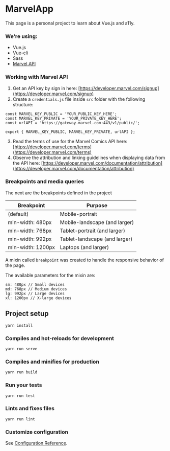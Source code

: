 # MarvelApp

This page is a personal project to learn about Vue.js and a11y.

### We're using:

- Vue.js
- Vue-cli
- Sass
- [Marvel API](https://developer.marvel.com/)

### Working with Marvel API

1. Get an API key by sign in here: [https://developer.marvel.com/signup](https://developer.marvel.com/signup)
2. Create a `credentials.js` file inside `src` folder with the following structure:
  ```
  const MARVEL_KEY_PUBLIC = 'YOUR_PUBLIC_KEY_HERE';
  const MARVEL_KEY_PRIVATE = 'YOUR_PRIVATE_KEY_HERE';
  const urlAPI = 'https://gateway.marvel.com:443/v1/public/';

  export { MARVEL_KEY_PUBLIC, MARVEL_KEY_PRIVATE, urlAPI };
  ```
3. Read the terms of use for the Marvel Comics API here: [https://developer.marvel.com/terms](https://developer.marvel.com/terms)
4. Observe the attribution and linking guidelines when displaying data from the API here: [https://developer.marvel.com/documentation/attribution](https://developer.marvel.com/documentation/attribution)

### Breakpoints and media queries

The next are the breakpoints defined in the project

Breakpoint | Purpose
-- | --
(default) | Mobile-portrait
min-width: 480px | Mobile-landscape (and larger)
min-width: 768px | Tablet-portrait (and larger)
min-width: 992px | Tablet-landscape (and larger)
min-width: 1200px | Laptops (and larger)

A mixin called `breakpoint` was created to handle the responsive behavior of the page.

The available parameters for the mixin are:

```
sm: 480px // Small devices
md: 768px // Medium devices
lg: 992px // Large devices
xl: 1200px // X-large devices
```

## Project setup
```
yarn install
```

### Compiles and hot-reloads for development
```
yarn run serve
```

### Compiles and minifies for production
```
yarn run build
```

### Run your tests
```
yarn run test
```

### Lints and fixes files
```
yarn run lint
```

### Customize configuration
See [Configuration Reference](https://cli.vuejs.org/config/).
